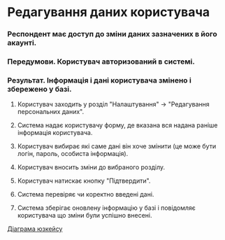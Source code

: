 # Редагування даних користувача 

### Респондент має доступ до зміни даних зазначених в його акаунті.

### Передумови. Користувач авторизований в системі.

### Результат. Інформація і дані користувача змінено і збережено у базі. 

1. Користувач заходить у розділ "Налаштування" -> "Редагування персональних даних".

2. Система надає користувачу форму, де вказана вся надана раніше інформація користувача.

3. Користувач вибирає які саме дані він хоче змінити (це може бути логін, пароль, особиста інформація).

4. Користувач вносить зміни до вибраного розділу.

5. Користувач натискає кнопку "Підтвердити".

6. Система перевіряє чи коректно введені дані.

7. Система зберігає оновлену інформацію у базі і повідомляє користувача що зміни були успішно внесені.

[Діаграма юзкейсу](https://github.com/ip-85/System-Dynamics/blob/master/Doc/UMLDiagrams/scenarios/user/Diagrams/UC1-AccChanging.md)
